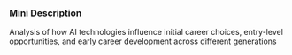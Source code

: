 ### Mini Description

Analysis of how AI technologies influence initial career choices, entry-level opportunities, and early career development across different generations

